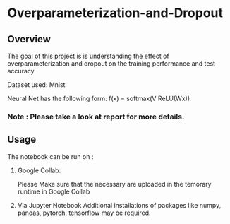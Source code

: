# Overparameterization-and-Dropout


## Overview


The goal of this project is is understanding the effect of overparameterization and dropout on the training performance and test accuracy.

Dataset used: Mnist

Neural Net has the following form: f(x) = softmax(V ReLU(Wx))

### Note : Please take a look at report for more details.


## Usage
The notebook can be run on :


 1. Google Collab:
	
	Please Make sure that the necessary are uploaded in the temorary runtime in Google Collab 

 2. Via Jupyter Notebook 
	Additional installations of packages like numpy, pandas, pytorch, tensorflow  may be required.
    
